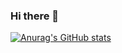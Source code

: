 ### Hi there 👋

[![Anurag's GitHub stats](https://github-readme-stats.vercel.app/api?alexandremulina=anuraghazra)](https://github.com/anuraghazra/github-readme-stats)

